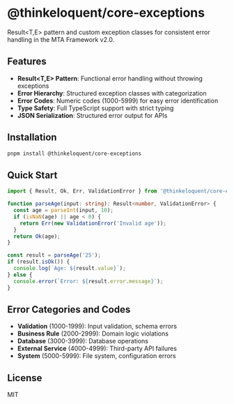 # @thinkeloquent/core-exceptions

Result<T,E> pattern and custom exception classes for consistent error handling in the MTA Framework v2.0.

## Features

- **Result<T,E> Pattern**: Functional error handling without throwing exceptions
- **Error Hierarchy**: Structured exception classes with categorization
- **Error Codes**: Numeric codes (1000-5999) for easy error identification
- **Type Safety**: Full TypeScript support with strict typing
- **JSON Serialization**: Structured error output for APIs

## Installation

```bash
pnpm install @thinkeloquent/core-exceptions
```

## Quick Start

```typescript
import { Result, Ok, Err, ValidationError } from '@thinkeloquent/core-exceptions';

function parseAge(input: string): Result<number, ValidationError> {
  const age = parseInt(input, 10);
  if (isNaN(age) || age < 0) {
    return Err(new ValidationError('Invalid age'));
  }
  return Ok(age);
}

const result = parseAge('25');
if (result.isOk()) {
  console.log(`Age: ${result.value}`);
} else {
  console.error(`Error: ${result.error.message}`);
}
```

## Error Categories and Codes

- **Validation** (1000-1999): Input validation, schema errors
- **Business Rule** (2000-2999): Domain logic violations
- **Database** (3000-3999): Database operations
- **External Service** (4000-4999): Third-party API failures
- **System** (5000-5999): File system, configuration errors

## License

MIT
